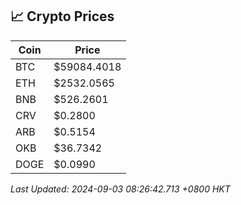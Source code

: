 ## 📈 Crypto Prices

| Coin | Price |
| ---- | ----- |
| BTC | $59084.4018 |
| ETH | $2532.0565 |
| BNB | $526.2601 |
| CRV | $0.2800 |
| ARB | $0.5154 |
| OKB | $36.7342 |
| DOGE | $0.0990 |

_Last Updated: 2024-09-03 08:26:42.713 +0800 HKT_